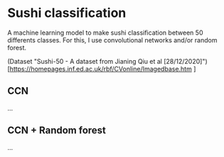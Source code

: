 # Sushi classification

A machine learning model to make sushi classification between 50 differents classes. For this, I use convolutional networks and/or random forest.

(Dataset "Sushi-50 - A dataset from Jianing Qiu et al [28/12/2020]")[https://homepages.inf.ed.ac.uk/rbf/CVonline/Imagedbase.htm
]

## CCN

...

## CCN + Random forest

...

